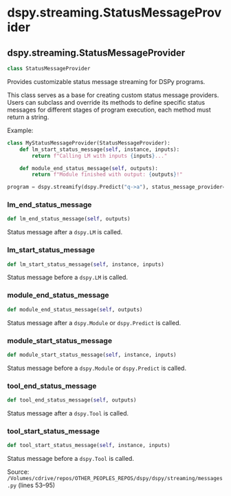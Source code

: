 # dspy.streaming.StatusMessageProvider

## dspy.streaming.StatusMessageProvider

```python
class StatusMessageProvider
```

Provides customizable status message streaming for DSPy programs.

This class serves as a base for creating custom status message providers. Users can subclass
and override its methods to define specific status messages for different stages of program execution,
each method must return a string.

Example:
```python
class MyStatusMessageProvider(StatusMessageProvider):
    def lm_start_status_message(self, instance, inputs):
        return f"Calling LM with inputs {inputs}..."

    def module_end_status_message(self, outputs):
        return f"Module finished with output: {outputs}!"

program = dspy.streamify(dspy.Predict("q->a"), status_message_provider=MyStatusMessageProvider())
```


### lm_end_status_message

```python
def lm_end_status_message(self, outputs)
```

Status message after a `dspy.LM` is called.


### lm_start_status_message

```python
def lm_start_status_message(self, instance, inputs)
```

Status message before a `dspy.LM` is called.


### module_end_status_message

```python
def module_end_status_message(self, outputs)
```

Status message after a `dspy.Module` or `dspy.Predict` is called.


### module_start_status_message

```python
def module_start_status_message(self, instance, inputs)
```

Status message before a `dspy.Module` or `dspy.Predict` is called.


### tool_end_status_message

```python
def tool_end_status_message(self, outputs)
```

Status message after a `dspy.Tool` is called.


### tool_start_status_message

```python
def tool_start_status_message(self, instance, inputs)
```

Status message before a `dspy.Tool` is called.

Source: `/Volumes/cdrive/repos/OTHER_PEOPLES_REPOS/dspy/dspy/streaming/messages.py` (lines 53–95)

